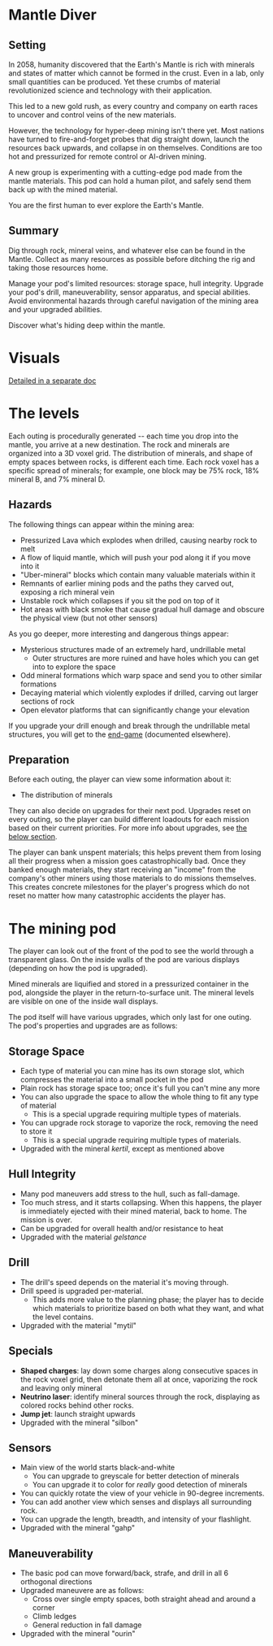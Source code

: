 # Mantle Diver

## Setting

In 2058, humanity discovered that the Earth's Mantle is rich with minerals and states of matter which cannot be formed in the crust. Even in a lab, only small quantities can be produced. Yet these crumbs of material revolutionized science and technology with their application.

This led to a new gold rush, as every country and company on earth races to uncover and control veins of the new materials.

However, the technology for hyper-deep mining isn't there yet. Most nations have turned to fire-and-forget probes that dig straight down, launch the resources back upwards, and collapse in on themselves. Conditions are too hot and pressurized for remote control or AI-driven mining.

A new group is experimenting with a cutting-edge pod made from the mantle materials. This pod can hold a human pilot, and safely send them back up with the mined material.

You are the first human to ever explore the Earth's Mantle.


## Summary

Dig through rock, mineral veins, and whatever else can be found in the Mantle. Collect as many resources as possible before ditching the rig and taking those resources home.

Manage your pod's limited resources: storage space, hull integrity. Upgrade your pod's drill, maneuverability, sensor apparatus, and special abilities. Avoid environmental hazards through careful navigation of the mining area and your upgraded abilities.

Discover what's hiding deep within the mantle.

# Visuals

[Detailed in a separate doc](visuals.md)

# The levels

Each outing is procedurally generated -- each time you drop into the mantle, you arrive at a new destination.
The rock and minerals are organized into a 3D voxel grid.
The distribution of minerals, and shape of empty spaces between rocks, is different each time.
Each rock voxel has a specific spread of minerals;
    for example, one block may be 75% rock, 18% mineral B, and 7% mineral D.

## Hazards

The following things can appear within the mining area:

* Pressurized Lava which explodes when drilled, causing nearby rock to melt
* A flow of liquid mantle, which will push your pod along it if you move into it
* "Uber-mineral" blocks which contain many valuable materials within it
* Remnants of earlier mining pods and the paths they carved out, exposing a rich mineral vein
* Unstable rock which collapses if you sit the pod on top of it
* Hot areas with black smoke that cause gradual hull damage and obscure the physical view (but not other sensors)

As you go deeper, more interesting and dangerous things appear:

* Mysterious structures made of an extremely hard, undrillable metal
  * Outer structures are more ruined and have holes which you can get into to explore the space
* Odd mineral formations which warp space and send you to other similar formations
* Decaying material which violently explodes if drilled, carving out larger sections of rock
* Open elevator platforms that can significantly change your elevation

If you upgrade your drill enough and break through the undrillable metal structures,
    you will get to the [end-game](end-game.md) (documented elsewhere).

## Preparation

Before each outing, the player can view some information about it:

* The distribution of minerals

They can also decide on upgrades for their next pod.
Upgrades reset on every outing, so the player can build different loadouts for each mission based on their current priorities.
For more info about upgrades, see [the below section](#the-mining-pod).

The player can bank unspent materials;
    this helps prevent them from losing all their progress when a mission goes catastrophically bad.
Once they banked enough materials, they start receiving an "income"
    from the company's other miners using those materials to do missions themselves.
This creates concrete milestones for the player's progress which do not reset
    no matter how many catastrophic accidents the player has.

# The mining pod

The player can look out of the front of the pod to see the world through a transparent glass.
On the inside walls of the pod are various displays (depending on how the pod is upgraded).

Mined minerals are liquified and stored in a pressurized container in the pod, alongside the player in the return-to-surface unit.
The mineral levels are visible on one of the inside wall displays.

The pod itself will have various upgrades, which only last for one outing.
The pod's properties and upgrades are as follows:

## Storage Space

* Each type of material you can mine has its own storage slot, which compresses the material into a small pocket in the pod
* Plain rock has storage space too; once it's full you can't mine any more
* You can also upgrade the space to allow the whole thing to fit any type of material
  * This is a special upgrade requiring multiple types of materials.
* You can upgrade rock storage to vaporize the rock, removing the need to store it
  * This is a special upgrade requiring multiple types of materials.
* Upgraded with the mineral *kertil*, except as mentioned above

## Hull Integrity

* Many pod maneuvers add stress to the hull, such as fall-damage.
* Too much stress, and it starts collapsing. When this happens, the player is immediately ejected with their mined material, back to home. The mission is over.
* Can be upgraded for overall health and/or resistance to heat
* Upgraded with the material *gelstance*

## Drill

* The drill's speed depends on the material it's moving through.
* Drill speed is upgraded per-material.
  * This adds more value to the planning phase; the player has to decide which materials to prioritize based on both what they want, and what the level contains.
* Upgraded with the material "mytil"

## Specials

* **Shaped charges**: lay down some charges along consecutive spaces in the rock voxel grid, then detonate them all at once, vaporizing the rock and leaving only mineral
* **Neutrino laser**: identify mineral sources through the rock, displaying as colored rocks behind other rocks.
* **Jump jet**: launch straight upwards
* Upgraded with the mineral "silbon"

## Sensors

* Main view of the world starts black-and-white
  * You can upgrade to greyscale for better detection of minerals
  * You can upgrade it to color for *really* good detection of minerals
* You can quickly rotate the view of your vehicle in 90-degree increments.
* You can add another view which senses and displays all surrounding rock.
* You can upgrade the length, breadth, and intensity of your flashlight.
* Upgraded with the mineral "gahp"

## Maneuverability

* The basic pod can move forward/back, strafe, and drill in all 6 orthogonal directions
* Upgraded maneuvere are as follows:
    * Cross over single empty spaces, both straight ahead and around a corner
    * Climb ledges
    * General reduction in fall damage
* Upgraded with the mineral "ourin"
